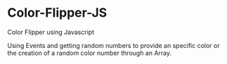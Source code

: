 # Color-Flipper-JS
Color Flipper using Javascript


Using Events and getting random numbers to provide an specific color or the creation of a random color number through an Array.
